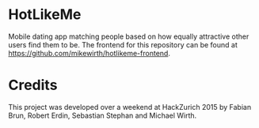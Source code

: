 # HotLikeMe
Mobile dating app matching people based on how equally attractive other users find them to be. The frontend for this repository can be found at https://github.com/mikewirth/hotlikeme-frontend.

# Credits
This project was developed over a weekend at HackZurich 2015 by Fabian Brun, Robert Erdin, Sebastian Stephan and Michael Wirth.
